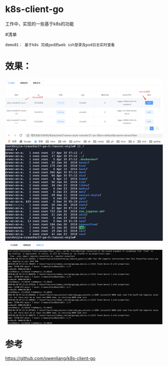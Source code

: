 # k8s-client-go 
工作中，实现的一些基于k8s的功能

#清单
```
demo01： 基于k8s 完成pod的web ssh登录及pod日志实时查看 

```
# 效果：
 ![avatar](https://github.com/qinshixu/k8s_demo/blob/master/img/pod.png)
 ![avatar](https://github.com/qinshixu/k8s_demo/blob/master/img/ssh.png)
 ![avatar](https://github.com/qinshixu/k8s_demo/blob/master/img/log.png)
# 参考
https://github.com/owenliang/k8s-client-go